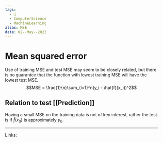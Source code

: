 ```yaml
---
tags:
  - 🌱
  - ComputerScience
  - MachineLearning
alias: MSE
date: 02--May--2023
---
```


# Mean squared error

Use of training MSE and test MSE may seem to be closely related, but there is no guarantee that the function with lowest training MSE will have the lowest test MSE.
$$MSE = \frac{1}{n}\sum_{i=1}^n(y_i - \hat{f}(x_i))^2$$
## Relation to test [[Prediction]]
Having a small MSE on the training data is not of key interest, rather the test is if $\hat{f}(x_0)$ is approximately $y_0$.


---
Links: 
